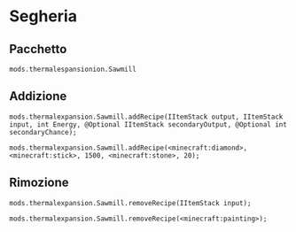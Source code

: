 # Segheria

## Pacchetto

`mods.thermalespansionion.Sawmill`

## Addizione

```zenscript
mods.thermalexpansion.Sawmill.addRecipe(IItemStack output, IItemStack input, int Energy, @Optional IItemStack secondaryOutput, @Optional int secondaryChance);

mods.thermalexpansion.Sawmill.addRecipe(<minecraft:diamond>, <minecraft:stick>, 1500, <minecraft:stone>, 20);
```

## Rimozione

```zenscript
mods.thermalexpansion.Sawmill.removeRecipe(IItemStack input);

mods.thermalexpansion.Sawmill.removeRecipe(<minecraft:painting>);
```